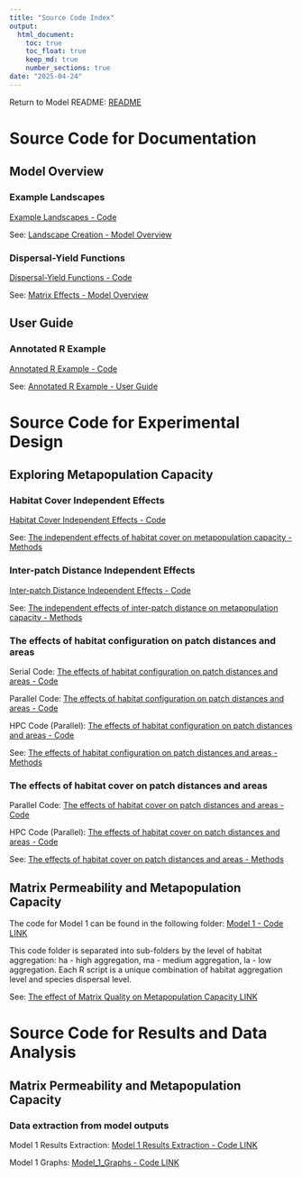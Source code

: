 ```yaml
---
title: "Source Code Index"
output: 
  html_document: 
    toc: true
    toc_float: true
    keep_md: true
    number_sections: true
date: "2025-04-24"
---
```


Return to Model README: [README](https://github.com/benjhodgson/metapop_capacity_matrix/blob/main/README.md)


# Source Code for Documentation
## Model Overview
### Example Landscapes
[Example Landscapes - Code](https://github.com/benjhodgson/metapop_capacity_matrix/blob/main/Source%20Code/Documentation%20Code/Model%20Overview/Landscape_Examples.R)

See: [Landscape Creation - Model Overview](https://github.com/benjhodgson/metapop_capacity_matrix/blob/main/Documentation/model_overview.md#landscape-creation)

### Dispersal-Yield Functions
[Dispersal-Yield Functions - Code](https://github.com/benjhodgson/metapop_capacity_matrix/blob/main/Source%20Code/Documentation%20Code/Model%20Overview/Dispersal_Yield_Function_Examples.R)

See: [Matrix Effects - Model Overview](https://github.com/benjhodgson/metapop_capacity_matrix/blob/main/Documentation/model_overview.md#matrix-effects)


## User Guide
### Annotated R Example
[Annotated R Example - Code](https://github.com/benjhodgson/metapop_capacity_matrix/blob/main/Source%20Code/Documentation%20Code/User%20Guide/user_guide_example.R)

See: [Annotated R Example - User Guide](https://github.com/benjhodgson/metapop_capacity_matrix/blob/main/Documentation/user_guide.md#annotated-example-r-model)

# Source Code for Experimental Design
## Exploring Metapopulation Capacity
### Habitat Cover Independent Effects
[Habitat Cover Independent Effects - Code](https://github.com/benjhodgson/metapop_capacity_matrix/blob/main/Source%20Code/Experimental%20Design%20Code/Exploring%20Metapopulation%20Capacity/habitat_cover_independent.R)

See: [The independent effects of habitat cover on metapopulation capacity - Methods](https://github.com/benjhodgson/metapop_capacity_matrix/blob/main/Documentation/Experimental-Design.md#the-independent-effects-of-habitat-cover-on-metapopulation-capacity)


### Inter-patch Distance Independent Effects
[Inter-patch Distance Independent Effects - Code](https://github.com/benjhodgson/metapop_capacity_matrix/blob/main/Source%20Code/Experimental%20Design%20Code/Exploring%20Metapopulation%20Capacity/inter-patch_distance_independent.R)

See: [The independent effects of inter-patch distance on metapopulation capacity - Methods](https://github.com/benjhodgson/metapop_capacity_matrix/blob/main/Documentation/Experimental-Design.md#the-independent-effects-of-inter-patch-distance-on-metapopulation-capacity)


### The effects of habitat configuration on patch distances and areas

Serial Code: [The effects of habitat configuration on patch distances and areas - Code](https://github.com/benjhodgson/metapop_capacity_matrix/blob/main/Source%20Code/Experimental%20Design%20Code/Exploring%20Metapopulation%20Capacity/configuration_distance_relationship_serial.R)

Parallel Code: [The effects of habitat configuration on patch distances and areas - Code](https://github.com/benjhodgson/metapop_capacity_matrix/blob/main/Source%20Code/Experimental%20Design%20Code/Exploring%20Metapopulation%20Capacity/configuration_distance_relationship_parallel.R)

HPC Code (Parallel): [The effects of habitat configuration on patch distances and areas - Code](https://github.com/benjhodgson/metapop_capacity_matrix/blob/main/Source%20Code/Experimental%20Design%20Code/Exploring%20Metapopulation%20Capacity/configuration_distance_relationship_parallel_HPC.R)

See: [The effects of habitat configuration on patch distances and areas - Methods](https://github.com/benjhodgson/metapop_capacity_matrix/blob/main/Documentation/Experimental-Design.md#the-effects-of-habitat-configuration-on-patch-distances-and-areas)


### The effects of habitat cover on patch distances and areas

Parallel Code: [The effects of habitat cover on patch distances and areas - Code](https://github.com/benjhodgson/metapop_capacity_matrix/blob/main/Source%20Code/Experimental%20Design%20Code/Exploring%20Metapopulation%20Capacity/cover_distance_relationship_parallel.R)

HPC Code (Parallel): [The effects of habitat cover on patch distances and areas - Code](https://github.com/benjhodgson/metapop_capacity_matrix/blob/main/Source%20Code/Experimental%20Design%20Code/Exploring%20Metapopulation%20Capacity/cover_distance_relationship_parallel_HPC.R)

See: [The effects of habitat cover on patch distances and areas - Methods](https://github.com/benjhodgson/metapop_capacity_matrix/blob/main/Documentation/Experimental-Design.md#the-effects-of-habitat-cover-on-patch-distances-and-areas)

## Matrix Permeability and Metapopulation Capacity

The code for Model 1 can be found in the following folder: [Model 1 - Code LINK]()

This code folder is separated into sub-folders by the level of habitat aggregation: ha - high aggregation, ma - medium aggregation, la - low aggregation.
Each R script is a unique combination of habitat aggregation level and species dispersal level.

See: [The effect of Matrix Quality on Metapopulation Capacity LINK]()

# Source Code for Results and Data Analysis

## Matrix Permeability and Metapopulation Capacity

### Data extraction from model outputs

Model 1 Results Extraction: [Model 1 Results Extraction - Code LINK]()

Model 1 Graphs: [Model_1_Graphs - Code LINK]()
